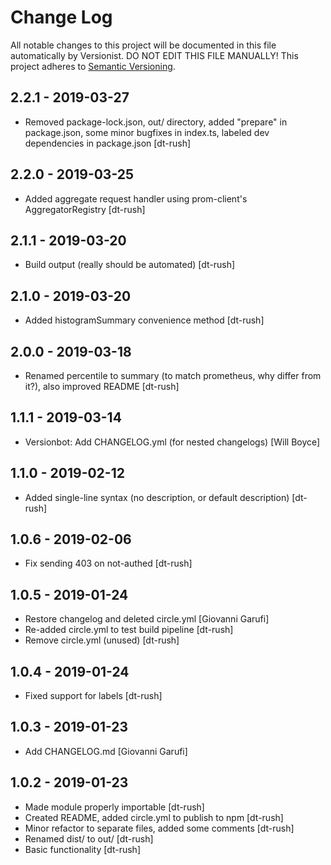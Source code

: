 # Change Log

All notable changes to this project will be documented in this file
automatically by Versionist. DO NOT EDIT THIS FILE MANUALLY!
This project adheres to [Semantic Versioning](http://semver.org/).

## 2.2.1 - 2019-03-27

* Removed package-lock.json, out/ directory, added "prepare" in package.json, some minor bugfixes in index.ts, labeled dev dependencies in package.json [dt-rush]

## 2.2.0 - 2019-03-25

* Added aggregate request handler using prom-client's AggregatorRegistry [dt-rush]

## 2.1.1 - 2019-03-20

* Build output (really should be automated) [dt-rush]

## 2.1.0 - 2019-03-20

* Added histogramSummary convenience method [dt-rush]

## 2.0.0 - 2019-03-18

* Renamed percentile to summary (to match prometheus, why differ from it?), also improved README [dt-rush]

## 1.1.1 - 2019-03-14

* Versionbot: Add CHANGELOG.yml (for nested changelogs) [Will Boyce]

## 1.1.0 - 2019-02-12

* Added single-line syntax (no description, or default description) [dt-rush]

## 1.0.6 - 2019-02-06

* Fix sending 403 on not-authed [dt-rush]

## 1.0.5 - 2019-01-24

* Restore changelog and deleted circle.yml [Giovanni Garufi]
* Re-added circle.yml to test build pipeline [dt-rush]
* Remove circle.yml (unused) [dt-rush]

## 1.0.4 - 2019-01-24

* Fixed support for labels [dt-rush]

## 1.0.3 - 2019-01-23

* Add CHANGELOG.md [Giovanni Garufi]

## 1.0.2 - 2019-01-23

* Made module properly importable [dt-rush]
* Created README, added circle.yml to publish to npm [dt-rush]
* Minor refactor to separate files, added some comments [dt-rush]
* Renamed dist/ to out/ [dt-rush]
* Basic functionality [dt-rush]

